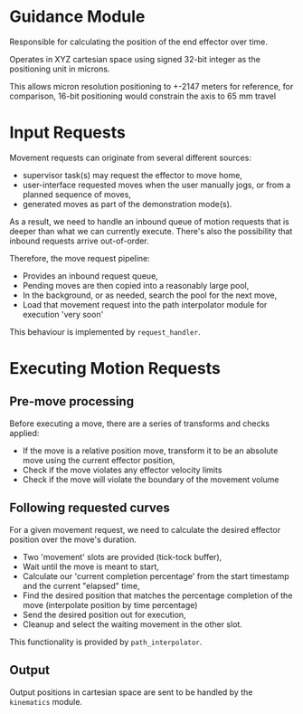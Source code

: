 # Guidance Module

Responsible for calculating the position of the end effector over time.

Operates in XYZ cartesian space using signed 32-bit integer as the positioning unit in microns.

This allows micron resolution positioning to +-2147 meters for reference, for comparison, 16-bit positioning would constrain the axis to 65 mm travel

# Input Requests

Movement requests can originate from several different sources:

- supervisor task(s) may request the effector to move home,
- user-interface requested moves when the user manually jogs, or from a planned sequence of moves, 
- generated moves as part of the demonstration mode(s).

As a result, we need to handle an inbound queue of motion requests that is deeper than what we can currently execute.
There's also the possibility that inbound requests arrive out-of-order.

Therefore, the move request pipeline:

- Provides an inbound request queue,
- Pending moves are then copied into a reasonably large pool,
- In the background, or as needed, search the pool for the next move,
- Load that movement request into the path interpolator module for execution 'very soon'

This behaviour is implemented by `request_handler`.

# Executing Motion Requests

## Pre-move processing

Before executing a move, there are a series of transforms and checks applied:

- If the move is a relative position move, transform it to be an absolute move using the current effector position,
- Check if the move violates any effector velocity limits
- Check if the move will violate the boundary of the movement volume

## Following requested curves

For a given movement request, we need to calculate the desired effector position over the move's duration.

- Two 'movement' slots are provided (tick-tock buffer),
- Wait until the move is meant to start,
- Calculate our 'current completion percentage' from the start timestamp and the current "elapsed" time,
- Find the desired position that matches the percentage completion of the move (interpolate position by time percentage)
- Send the desired position out for execution,
- Cleanup and select the waiting movement in the other slot.

This functionality is provided by `path_interpolator`.

## Output

Output positions in cartesian space are sent to be handled by the `kinematics` module.
